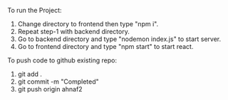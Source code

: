 To run the Project:
1) Change directory to frontend then type "npm i".
2) Repeat step-1 with backend directory.
3) Go to backend directory and type "nodemon index.js" to start server.
4) Go to frontend directory and type "npm start" to start react.

To push code to github existing repo:
1) git add .
2) git commit -m "Completed"
3) git push origin ahnaf2